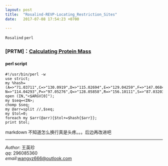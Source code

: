 ```yaml
---
layout: post  
title:  "Rosalind-REVP-Locating_Restriction_Sites"  
date:   2017-07-08 17:54:23 +0700  

---
```

`Rosalind` `perl`

### [PRTM]：[Calculating Protein Mass](http://rosalind.info/problems/prtm/)

#### perl script
    
    #!/usr/bin/perl -w  
    use strict;
    my %hash=(A=>"71.03711",C=>"130.0919",D=>"115.02694",E=>"129.04259",F=>"147.06841",G=>"57.02146",H=>"137.05891",I=>"113.08406",K=>128.09496,L=>"113.08406",M=>"131.04049",
    N=>"114.04293",P=>"97.05276",Q=>"128.05858",R=>"156.10111",S=>"87.03203",T=>"101.04768",V=>"99.06841",W=>"186.07931",Y=>"163.06333");
    open (IN,"<$ARGV[0]");  
    my $seq=<IN>;  
    chomp $seq;
    my @arr=split //,$seq;
    my $tol=0;
    foreach my $arr(@arr){$tol+=$hash{$arr}};
    print $tol;


markdown 不知道怎么换行真是头疼。。。后边再改进吧

-------------
*Author*: 王英珍   
*qq*: 296085360  
*email*:wangyz666@outlook.com  
